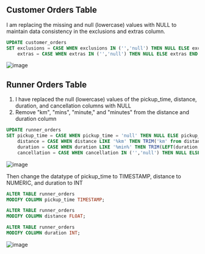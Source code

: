 ## Customer Orders Table
I am replacing the missing and null (lowercase) values with NULL to maintain data consistency in the exclusions and extras column.
```sql
UPDATE customer_orders
SET exclusions = CASE WHEN exclusions IN ('','null') THEN NULL ELSE exclusions END,
  	extras = CASE WHEN extras IN ('','null') THEN NULL ELSE extras END
```
![image](https://github.com/Pratham955/8-Week-SQL-Challenge/assets/75075887/a364b88b-87c7-452c-ba69-74f82d8aef9e)

## Runner Orders Table
1. I have replaced the null (lowercase) values of the pickup_time, distance, duration, and cancellation columns with NULL
2. Remove "km", "mins", "minute," and "minutes" from the distance and duration column
```sql
UPDATE runner_orders
SET pickup_time = CASE WHEN pickup_time = 'null' THEN NULL ELSE pickup_time END,
    distance = CASE WHEN distance LIKE '%km' THEN TRIM('km' from distance) WHEN distance = 'null' THEN NULL ELSE distance END,
    duration = CASE WHEN duration LIKE '%min%' THEN TRIM(LEFT(duration,2)) WHEN duration = 'null' THEN NULL ELSE duration END,
    cancellation = CASE WHEN cancellation IN ('','null') THEN NULL ELSE cancellation END
```
![image](https://github.com/Pratham955/8-Week-SQL-Challenge/assets/75075887/742d52f4-8130-47a6-a630-3f5e5c344aa5)

Then change the datatype of pickup_time to TIMESTAMP, distance to NUMERIC, and duration to INT
```sql
ALTER TABLE runner_orders
MODIFY COLUMN pickup_time TIMESTAMP;

ALTER TABLE runner_orders
MODIFY COLUMN distance FLOAT;

ALTER TABLE runner_orders
MODIFY COLUMN duration INT;
```
![image](https://github.com/Pratham955/8-Week-SQL-Challenge/assets/75075887/0c574630-dcaa-4b79-b6ac-0e4ce74a18f9)

